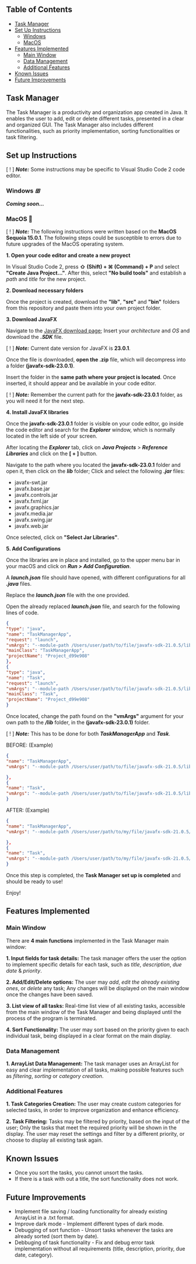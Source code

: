 ## Table of Contents

- [Task Manager](#task-manager)
- [Set Up Instructions](#set-up-instructions)
  - [Windows](#windows)
  - [MacOS](#macos)
- [Features Implemented](#features-implemented)
  - [Main Window](#main-window)
  - [Data Management](#data-management)
  - [Additional Features](#additional-features)
- [Known Issues](#known-issues)
- [Future Improvements](#future-improvements)

## Task Manager

The Task Manager is a productivity and organization app created in Java. It enables the user to add, edit or delete different tasks, presented in a clear and organized GUI. The Task Manager also includes different functionalities, such as priority implementation, sorting functionalities or task filtering.

## Set up Instructions

[ ! ] __*Note:*__ Some instructions may be specific to Visual Studio Code 2 code editor.

### Windows *⊞*

__*Coming soon...*__

### MacOS 

[ ! ] __*Note:*__ The following instructions were written based on the **MacOS Sequoia 15.0.1**. The following steps could be susceptible to errors due to future upgrades of the MacOS operating system.

**1. Open your code editor and create a new proyect** 

In Visual Studio Code 2, press **⇧ (Shift) + ⌘ (Command) + P** and select **"Create Java Project..."**.
After this, select **"No build tools"** and establish a *path* and *title* for the new project.

**2. Download necessary folders**

Once the project is created, download the **"lib"**, **"src"** and **"bin"** folders from this repository and paste them into your own project folder. 

**3. Download JavaFX**

Navigate to the [JavaFX download page](https://gluonhq.com/products/javafx/); Insert your *architecture* and *OS* and download the __*.SDK*__ file.

[ ! ] __*Note:*__ Current date version for JavaFX is **23.0.1**.

Once the file is downloaded, **open the .zip** file, which will decompress into a folder **(javafx-sdk-23.0.1)**.

Insert the folder in the **same path where your project is located**. Once inserted, it should appear and be available in your code editor.

[ ! ] __*Note:*__ Remember the current path for the **javafx-sdk-23.0.1** folder, as you will need it for the next step.

**4. Install JavaFX libraries** 

Once the **javafx-sdk-23.0.1** folder is visible on your code editor, go inside the code editor and search for the __*Explorer*__ window, which is normally located in the left side of your screen. 

After locating the __*Explorer*__ tab, click on __*Java Projects*__ > __*Reference Libraries*__ and click on the __[ + ]__ button. 

Navigate to the path where you located the **javafx-sdk-23.0.1** folder and open it, then click on the __*lib*__ folder; Click and select the following __*.jar*__ files:
- javafx-swt.jar
- javafx.base.jar
- javafx.controls.jar
- javafx.fxml.jar
- javafx.graphics.jar
- javafx.media.jar
- javafx.swing.jar
- javafx.web.jar

Once selected, click on **"Select Jar Libraries"**.

**5. Add Configurations**

Once the libraries are in place and installed, go to the upper menu bar in your macOS and click on __*Run > Add Configuration*__.

A __*launch.json*__ file should have opened, with different configurations for all __*.java*__ files.

Replace the __*launch.json*__ file with the one provided.

Open the already replaced __*launch.json*__ file, and search for the following lines of code.

```json
{
"type": "java",
"name": "TaskManagerApp",
"request": "launch",
"vmArgs": "--module-path /Users/user/path/to/file/javafx-sdk-21.0.5/lib --add-modules javafx.controls",
"mainClass": "TaskManagerApp",
"projectName": "Project_d99e908"
},
{
"type": "java",
"name": "Task",
"request": "launch",
"vmArgs": "--module-path /Users/user/path/to/file/javafx-sdk-21.0.5/lib --add-modules javafx.controls",
"mainClass": "Task",
"projectName": "Project_d99e908"
}
```

Once located, change the path found on the **"vmArgs"** argument for your own path to the __*/lib*__ folder, in the **(javafx-sdk-23.0.1)** folder.

[ ! ] __*Note:*__ This has to be done for both __*TaskManagerApp*__ and __*Task*__.

BEFORE: (Example)
```json
{
"name": "TaskManagerApp",
"vmArgs": "--module-path /Users/user/path/to/file/javafx-sdk-21.0.5/lib --add-modules javafx.controls",

},
{
"name": "Task",
"vmArgs": "--module-path /Users/user/path/to/file/javafx-sdk-21.0.5/lib --add-modules javafx.controls",
}
```

AFTER: (Example)
```json
{
"name": "TaskManagerApp",
"vmArgs": "--module-path /Users/user/path/to/my/file/javafx-sdk-21.0.5/lib --add-modules javafx.controls",

},
{
"name": "Task",
"vmArgs": "--module-path /Users/user/path/to/my/file/javafx-sdk-21.0.5/lib --add-modules javafx.controls",
}
```

Once this step is completed, the **Task Manager set up is completed** and should be ready to use!

Enjoy!

## Features Implemented

### Main Window

There are **4 main functions** implemented in the Task Manager main window:

 **1. Input fields for task details:** The task manager offers the user the option to implement specific details for each task, such as
 *title*, *description*, *due date* & *priority*.

 **2. Add/Edit/Delete options:** The user may *add*, *edit the already existing ones*, or *delete* any task; Any changes will be displayed on the main window once the changes have been saved. 

 **3. List view of all tasks:** Real-time list view of all existing tasks, accessible from the main window of the Task Manager and being displayed until the process of the program is terminated.

 **4. Sort Functionality:** The user may sort based on the priority given to each individual task, being displayed in a clear format on the main display.

### Data Management

**1. ArrayList Data Management:** The task manager uses an ArrayList for easy and clear implementation of all tasks, making possible features such as *filtering*, *sorting* or *category creation*.

### Additional Features

**1. Task Categories Creation:** The user may create custom categories for selected tasks, in order to improve organization and enhance efficiency.

**2. Task Filtering:** Tasks may be filtered by priority, based on the input of the user; Only the tasks that meet the required priority will be shown in the display. The user may reset the settings and filter by a different priority, or choose to display all existing task again.

## Known Issues

- Once you sort the tasks, you cannot unsort the tasks.
- If there is a task with out a title, the sort functionality does not work.

## Future Improvements

- Implement file saving / loading functionality for already existing ArrayList in a .txt format.
- Improve dark mode - Implement different types of dark mode.
- Debugging of sort function - Unsort tasks whenever the tasks are already sorted (sort them by date).
- Debbuging of task functionality - Fix and debug error task implementation without all requirements (title, description, priority, due date, category).
